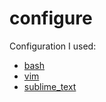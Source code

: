 # configure
Configuration I used:
* [bash](bash.md)
* [vim](vim.md)
* [sublime_text](sublime_text.md)
